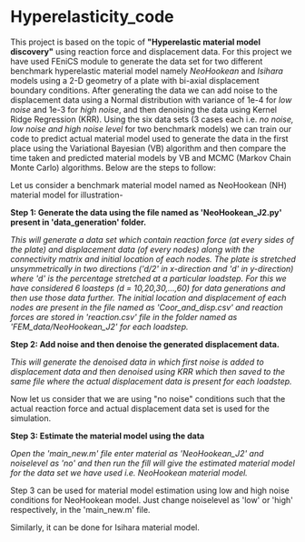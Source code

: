 # Hyperelasticity_code
This project is based on the topic of **"Hyperelastic material model discovery"** using reaction force and displacement data. For this project we have used FEniCS module to generate the data set for two different benchmark hyperelastic material model namely _NeoHookean_ and _Isihara_ models using a 2-D geometry of a plate with bi-axial displacement boundary conditions. After generating the data we can add noise to the displacement data using a Normal distribution with variance of 1e-4 for _low noise_ and 1e-3 for _high noise_, and then denoising the data using Kernel Ridge Regression (KRR). Using the six data sets (3 cases each i.e. _no noise, low noise and high noise level_ for two benchmark models) we can train our code to predict actual material model used to generate the data in the first place using the Variational Bayesian (VB) algorithm and then compare the time taken and predicted material models by VB and MCMC (Markov Chain Monte Carlo) algorithms. Below are the steps to follow:

Let us consider a benchmark material model named as NeoHookean (NH) material model for illustration-

**Step 1: Generate the data using the file named as 'NeoHookean_J2.py' present in 'data_generation' folder.**

_This will generate a data set which contain reaction force (at every sides of the plate) and displacement data (of every nodes) along with the connectivity matrix and initial location of each nodes. The plate is stretched unsymmetrically in two directions ('d/2' in x-direction and 'd' in y-direction) where 'd' is the percentage stretched at a particular loadstep. For this we have considered 6 loasteps (d = 10,20,30,...,60) for data generations and then use those data further. The initial location and displacement of each nodes are present in the file named as 'Coor_and_disp.csv' and reaction forces are stored in 'reaction.csv' file in the folder named as 'FEM_data/NeoHookean_J2' for each loadstep._


**Step 2: Add noise and then denoise the generated displacement data.**

_This will generate the denoised data in which first noise is added to displacement data and then denoised using KRR which then saved to the same file where the actual displacement data is present for each loadstep._

Now let us consider that we are using "no noise" conditions such that the actual reaction force and actual displacement data set is used for the simulation. 

**Step 3: Estimate the material model using the data**

_Open the 'main_new.m' file enter material as 'NeoHookean_J2' and noiselevel as 'no' and then run the fill will give the estimated material model for the data set we have used i.e. NeoHookean material model._

Step 3 can be used for material model estimation using low and high noise conditions for NeoHookean model. Just change noiselevel as 'low' or 'high' respectively, in the 'main_new.m' file.

Similarly, it can be done for Isihara material model.
